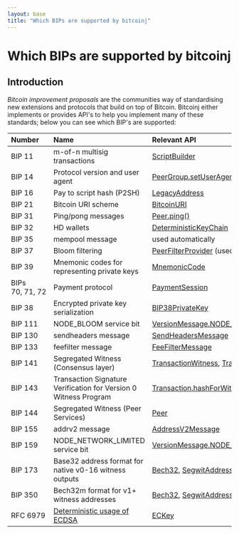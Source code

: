 ```yaml
---
layout: base
title: "Which BIPs are supported by bitcoinj"
---
```


# Which BIPs are supported by bitcoinj

## Introduction

_Bitcoin improvement proposals_ are the communities way of standardising new extensions and protocols that build on top of Bitcoin. Bitcoinj either implements or provides API's to help you implement many of these standards; below you can see which BIP's are supported:

<table>
<thead>
<tr class="header">
<th align="left">Number</th>
<th align="left">Name</th>
<th align="left">Relevant API</th>
</tr>
</thead>
<tbody>
<tr class="odd">
<td align="left">BIP 11</td>
<td align="left">m-of-n multisig transactions</td>
<td align="left"><a href="https://bitcoinj.github.io/javadoc/0.16.3/org/bitcoinj/script/ScriptBuilder.html">ScriptBuilder</a></td>
</tr>
<tr class="even">
<td align="left">BIP 14</td>
<td align="left">Protocol version and user agent</td>
<td align="left"><a href="https://bitcoinj.github.io/javadoc/0.16.3/org/bitcoinj/core/PeerGroup.html#setUserAgent-java.lang.String-java.lang.String-java.lang.String-">PeerGroup.setUserAgent()</a></td>
</tr>
<tr class="odd">
<td align="left">BIP 16</td>
<td align="left">Pay to script hash (P2SH)</td>
<td align="left"><a href="https://bitcoinj.github.io/javadoc/0.16.3/org/bitcoinj/core/LegacyAddress.html">LegacyAddress</a></td>
</tr>
<tr class="even">
<td align="left">BIP 21</td>
<td align="left">Bitcoin URI scheme</td>
<td align="left"><a href="https://bitcoinj.github.io/javadoc/0.16.3/org/bitcoinj/uri/BitcoinURI.html">BitcoinURI</a></td>
</tr>
<tr class="odd">
<td align="left">BIP 31</td>
<td align="left">Ping/pong messages</td>
<td align="left"><a href="https://bitcoinj.github.io/javadoc/0.16.3/org/bitcoinj/core/Peer.html#ping--">Peer.ping()</a></td>
</tr>
<tr class="even">
<td align="left">BIP 32</td>
<td align="left">HD wallets</td>
<td align="left"><a href="https://bitcoinj.github.io/javadoc/0.16.3/org/bitcoinj/wallet/DeterministicKeyChain.html">DeterministicKeyChain</a></td>
</tr>
<tr class="odd">
<td align="left">BIP 35</td>
<td align="left">mempool message</td>
<td align="left">used automatically</td>
</tr>
<tr class="even">
<td align="left">BIP 37</td>
<td align="left">Bloom filtering</td>
<td align="left"><a href="https://bitcoinj.github.io/javadoc/0.16.3/org/bitcoinj/core/PeerFilterProvider.html">PeerFilterProvider</a> (used automatically)</td>
</tr>
<tr class="odd">
<td align="left">BIP 39</td>
<td align="left">Mnemonic codes for representing private keys</td>
<td align="left"><a href="https://bitcoinj.github.io/javadoc/0.16.3/org/bitcoinj/crypto/MnemonicCode.html">MnemonicCode</a></td>
</tr>
<tr class="even">
<td align="left">BIPs 70,&nbsp;71,&nbsp;72</td>
<td align="left">Payment protocol</td>
<td align="left"><a href="https://bitcoinj.github.io/javadoc/0.16.3/org/bitcoinj/protocols/payments/PaymentSession.html">PaymentSession</a></td>
</tr>
<tr class="odd">
<td align="left">BIP 38</td>
<td align="left">Encrypted private key serialization</td>
<td align="left"><a href="https://bitcoinj.github.io/javadoc/0.16.3/org/bitcoinj/crypto/BIP38PrivateKey.html">BIP38PrivateKey</a></td>
</tr>
<tr class="odd">
<td align="left">BIP 111</td>
<td align="left">NODE_BLOOM service bit</td>
<td align="left"><a href="https://bitcoinj.github.io/javadoc/0.16.3/org/bitcoinj/core/VersionMessage.html#NODE_BLOOM">VersionMessage.NODE_BLOOM</a></td>
</tr>
<tr class="odd">
<td align="left">BIP 130</td>
<td align="left">sendheaders message</td>
<td align="left"><a href="https://bitcoinj.github.io/javadoc/0.16.3/org/bitcoinj/core/SendHeadersMessage.html">SendHeadersMessage</a></td>
</tr>
<tr class="odd">
<td align="left">BIP 133</td>
<td align="left">feefilter message</td>
<td align="left"><a href="https://bitcoinj.github.io/javadoc/0.16.3/org/bitcoinj/core/FeeFilterMessage.html">FeeFilterMessage</a></td>
</tr>
<tr class="odd">
<td align="left">BIP 141</td>
<td align="left">Segregated Witness (Consensus layer)</td>
<td align="left"><a href="https://bitcoinj.github.io/javadoc/0.16.3/org/bitcoinj/core/TransactionWitness.html">TransactionWitness</a>, <a href="https://bitcoinj.github.io/javadoc/0.16.3/org/bitcoinj/core/Transaction.html">Transaction</a></td>
</tr>
<tr class="odd">
<td align="left">BIP 143</td>
<td align="left">Transaction Signature Verification for Version 0 Witness Program</td>
<td align="left"><a href="https://bitcoinj.github.io/javadoc/0.16.3/org/bitcoinj/core/Transaction.html#hashForWitnessSignature-int-org.bitcoinj.script.Script-org.bitcoinj.core.Coin-org.bitcoinj.core.Transaction.SigHash-boolean-">Transaction.hashForWitnessSignature()</a></td>
</tr>
<tr class="odd">
<td align="left">BIP 144</td>
<td align="left">Segregated Witness (Peer Services)</td>
<td align="left"><a href="https://bitcoinj.github.io/javadoc/0.16.3/org/bitcoinj/core/Peer.html">Peer</a></td>
</tr>
<tr class="odd">
<td align="left">BIP 155</td>
<td align="left">addrv2 message</td>
<td align="left"><a href="https://bitcoinj.github.io/javadoc/0.16.3/org/bitcoinj/core/AddressV2Message.html">AddressV2Message</a></td>
</tr>
<tr class="odd">
<td align="left">BIP 159</td>
<td align="left">NODE_NETWORK_LIMITED service bit</td>
<td align="left"><a href="https://bitcoinj.github.io/javadoc/0.16.3/org/bitcoinj/core/VersionMessage.html#NODE_NETWORK_LIMITED">VersionMessage.NODE_NETWORK_LIMITED</a></td>
</tr>
<tr class="odd">
<td align="left">BIP 173</td>
<td align="left">Base32 address format for native v0-16 witness outputs</td>
<td align="left"><a href="https://bitcoinj.github.io/javadoc/0.16.3/org/bitcoinj/core/Bech32.html">Bech32</a>, <a href="https://bitcoinj.github.io/javadoc/0.16.3/org/bitcoinj/core/SegwitAddress.html">SegwitAddress</a></td>
</tr>
<tr class="odd">
<td align="left">BIP 350</td>
<td align="left">Bech32m format for v1+ witness addresses</td>
<td align="left"><a href="https://bitcoinj.github.io/javadoc/0.16.3/org/bitcoinj/core/Bech32.html">Bech32</a>, <a href="https://bitcoinj.github.io/javadoc/0.16.3/org/bitcoinj/core/SegwitAddress.html">SegwitAddress</a></td>
</tr>
<tr class="odd">
<td align="left">RFC 6979</td>
<td align="left"><a href="https://tools.ietf.org/html/rfc6979">Deterministic usage of ECDSA</a></td>
<td align="left"><a href="https://bitcoinj.github.io/javadoc/0.16.3/org/bitcoinj/core/ECKey.html">ECKey</a></td>
</tr>
</tbody>
</table>
